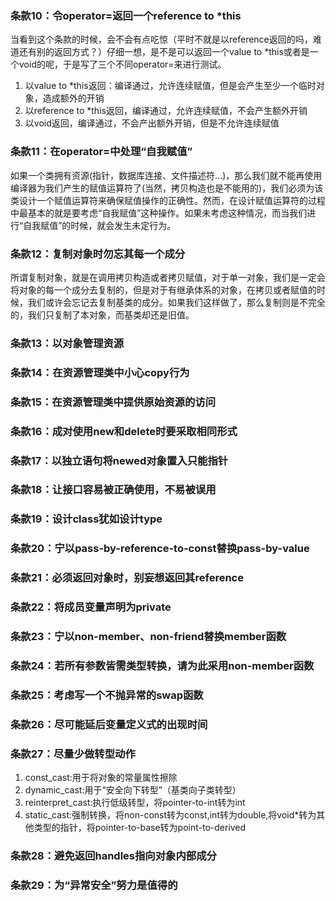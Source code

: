 ### 条款10：令operator=返回一个reference to *this
当看到这个条款的时候，会不会有点吃惊（平时不就是以reference返回的吗，难道还有别的返回方式？）仔细一想，是不是可以返回一个value to *this或者是一个void的呢，于是写了三个不同operator=来进行测试。  

1. 以value to *this返回：编译通过，允许连续赋值，但是会产生至少一个临时对象，造成额外的开销  
2. 以reference to *this返回，编译通过，允许连续赋值，不会产生额外开销
3. 以void返回，编译通过，不会产出额外开销，但是不允许连续赋值

### 条款11：在operator=中处理“自我赋值”

如果一个类拥有资源(指针，数据库连接、文件描述符...)，那么我们就不能再使用编译器为我们产生的赋值运算符了(当然，拷贝构造也是不能用的)，我们必须为该类设计一个赋值运算符来确保赋值操作的正确性。然而，在设计赋值运算符的过程中最基本的就是要考虑“自我赋值”这种操作。如果未考虑这种情况，而当我们进行“自我赋值”的时候，就会发生未定行为。
 
### 条款12：复制对象时勿忘其每一个成分
所谓复制对象，就是在调用拷贝构造或者拷贝赋值，对于单一对象，我们是一定会将对象的每一个成分去复制的，但是对于有继承体系的对象，在拷贝或者赋值的时候，我们或许会忘记去复制基类的成分。如果我们这样做了，那么复制则是不完全的，我们只复制了本对象，而基类却还是旧值。
### 条款13：以对象管理资源
### 条款14：在资源管理类中小心copy行为
### 条款15：在资源管理类中提供原始资源的访问
### 条款16：成对使用new和delete时要采取相同形式
### 条款17：以独立语句将newed对象置入只能指针
### 条款18：让接口容易被正确使用，不易被误用
### 条款19：设计class犹如设计type
### 条款20：宁以pass-by-reference-to-const替换pass-by-value
### 条款21：必须返回对象时，别妄想返回其reference
### 条款22：将成员变量声明为private
### 条款23：宁以non-member、non-friend替换member函数
### 条款24：若所有参数皆需类型转换，请为此采用non-member函数
### 条款25：考虑写一个不抛异常的swap函数
### 条款26：尽可能延后变量定义式的出现时间
### 条款27：尽量少做转型动作
1. const_cast:用于将对象的常量属性擦除
2. dynamic_cast:用于“安全向下转型”（基类向子类转型）
3. reinterpret_cast:执行低级转型，将pointer-to-int转为int
4. static_cast:强制转换，将non-const转为const,int转为double,将void*转为其他类型的指针，将pointer-to-base转为point-to-derived
### 条款28：避免返回handles指向对象内部成分
### 条款29：为“异常安全”努力是值得的